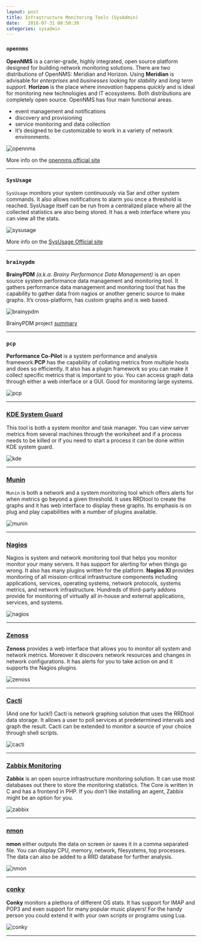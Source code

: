```yaml
---
layout: post
title: Infrastructure Monitoring Tools (SysAdmin)
date:   2016-07-31 08:50:39  
categories: sysadmin
---
```


### `opennms`
**OpenNMS** is a carrier-grade, highly integrated, open source platform designed for building network monitoring solutions. There are two distributions of OpenNMS: Meridian and Horizon. Using **Meridian** is advisable for *enterprises* and *businesses* looking for *stability* and *long term support*. **Horizon** is the place where *innovation* happens *quickly* and is ideal for monitoring new technologies and IT ecosystems. Both distributions are completely open source.
OpenNMS has four main functional areas.

- event management and notifications
- discovery and provisioning
- service monitoring and data collection 
- It’s designed to be customizable to work in a variety of network environments.

![opennms](/blog/assets/img/infrastructure_monitoring/opennms.png)

More info on the [opennms official site](http://www.opennms.org/en)

---

### `SysUsage`
`SysUsage` monitors your system continuously via Sar and other system commands. It also allows notifications to alarm you once a threshold is reached. SysUsage itself can be run from a centralized place where all the collected statistics are also being stored. It has a web interface where you can view all the stats.

![sysusage](/blog/assets/img/infrastructure_monitoring/sysusage.png)

More info on the [ SysUsage Official site](http://sysusage.darold.net/)

---

### `brainypdm`
**BrainyPDM** _(a.k.a. Brainy Performance Data Management)_ is an open source system performance data management and monitoring tool. It gathers performance data management and monitoring tool that has the capability to gather data from nagios or another generic source to make graphs. It’s cross-platform, has custom graphs and is web based.

![brainypdm](/blog/assets/img/infrastructure_monitoring/brainypdm.png)

BrainyPDM project [summary](https://www.openhub.net/p/brainypdm)

---

### `pcp`
**Performance Co-Pilot** is a system performance and analysis framework.**PCP** has the capability of collating metrics from multiple hosts and does so efficiently. It also has a plugin framework so you can make it collect specific metrics that is important to you. You can access graph data through either a web interface or a GUI. Good for monitoring large systems.

![pcp](/blog/assets/img/infrastructure_monitoring/pcp.png)

---

### [KDE System Guard](https://userbase.kde.org/KSysGuard)
This tool is both a system monitor and task manager. You can view server metrics from several machines through the worksheet and if a process needs to be killed or if you need to start a process it can be done within KDE system guard.

![kde](/blog/assets/img/infrastructure_monitoring/kde.png)

---

### [Munin](http://munin-monitoring.org/)
`Munin` is both a network and a system monitoring tool which offers alerts for when metrics go beyond a given threshold. It uses RRDtool to create the graphs and it has web interface to display these graphs. Its emphasis is on plug and play capabilities with a number of plugins available.

![munin](/blog/assets/img/infrastructure_monitoring/munin.png)

---

### [Nagios](http://www.nagios.org/)

Nagios is system and network monitoring tool that helps you monitor monitor your many servers. It has support for alerting for when things go wrong. It also has many plugins written for the platform.
**Nagios XI** provides monitoring of all mission-critical infrastructure components including applications, services, operating systems, network protocols, systems metrics, and network infrastructure. Hundreds of third-party addons provide for monitoring of virtually all in-house and external applications, services, and systems.

![nagios](/blog/assets/img/infrastructure_monitoring/nagios.png)

---

### [Zenoss](http://www.zenoss.com/)
**Zenoss** provides a web interface that allows you to monitor all system and network metrics. Moreover it discovers network resources and changes in network configurations. It has alerts for you to take action on and it supports the Nagios plugins.

![zenoss](/blog/assets/img/infrastructure_monitoring/zenoss.png)

---

### [Cacti](http://www.cacti.net/)
(And one for luck!) Cacti is network graphing solution that uses the RRDtool data storage. It allows a user to poll services at predetermined intervals and graph the result. Cacti can be extended to monitor a source of your choice through shell scripts.

![cacti](/blog/assets/img/infrastructure_monitoring/cacti.png)

---

### [Zabbix Monitoring](http://www.zabbix.com/)
**Zabbix** is an open source infrastructure monitoring solution. It can use most databases out there to store the monitoring statistics. The Core is written in C and has a frontend in PHP. If you don’t like installing an agent, Zabbix might be an option for you.

![zabbix](/blog/assets/img/infrastructure_monitoring/zabbix.png)

---

### [nmon](http://nmon.sourceforge.net/pmwiki.php)

**nmon** either outputs the data on screen or saves it in a comma separated file. You can display CPU, memory, network, filesystems, top processes. The data can also be added to a RRD database for further analysis.

![nmon](/blog/assets/img/infrastructure_monitoring/nmon.png)

---

### [conky](http://conky.sourceforge.net/)

**Conky** monitors a plethora of different OS stats. It has support for IMAP and POP3 and even support for many popular music players! For the handy person you could extend it with your own scripts or programs using Lua.

![conky](/blog/assets/img/infrastructure_monitoring/conky.png)

---
